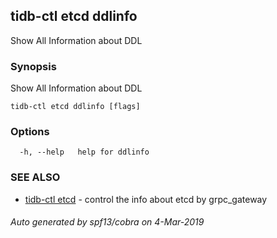 ## tidb-ctl etcd ddlinfo

Show All Information about DDL

### Synopsis


Show All Information about DDL

```
tidb-ctl etcd ddlinfo [flags]
```

### Options

```
  -h, --help   help for ddlinfo
```

### SEE ALSO
* [tidb-ctl etcd](tidb-ctl_etcd.md)	 - control the info about etcd by grpc_gateway

###### Auto generated by spf13/cobra on 4-Mar-2019
